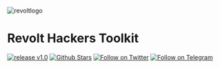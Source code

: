 ![revoltlogo](https://github.com/xPloits3c/revolt/assets/153435050/ea41babb-e41b-4dc9-8fdc-3bbf08f11a8f)
# Revolt Hackers Toolkit
[![release v1.0 ](https://img.shields.io/badge/release-v1.0-green.svg?style=flat-square)](https://github.com/xPloits3c/revolt/releases/)
[![Github Stars](https://img.shields.io/github/stars/xPloits3c/revolt.svg?style=social&label=Stars)](https://github.com/xPloits3c/revolt/)
[![Follow on Twitter](https://img.shields.io/twitter/follow/AnonSecIta.svg?style=social&label=Follow)](https://twitter.com/AnonSecIta/)
[![Follow on Telegram](https://img.shields.io/telegram/follow/AnonSecIta.svg?style=social&label=Follow)](https://t.me/AnonSecItaChat)
